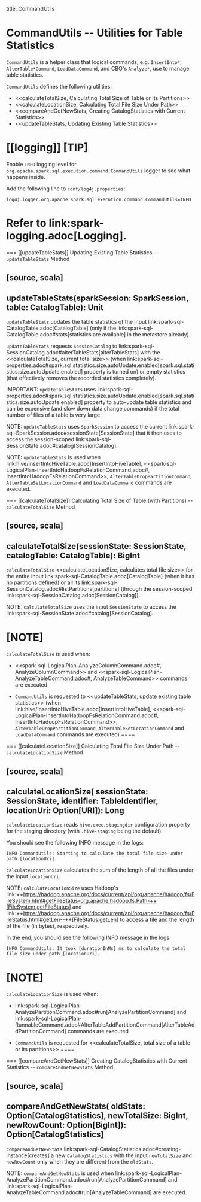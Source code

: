 title: CommandUtils

# CommandUtils -- Utilities for Table Statistics

`CommandUtils` is a helper class that logical commands, e.g. `InsertInto*`, `AlterTable*Command`, `LoadDataCommand`, and CBO's `Analyze*`, use to manage table statistics.

`CommandUtils` defines the following utilities:

* <<calculateTotalSize, Calculating Total Size of Table or Its Partitions>>
* <<calculateLocationSize, Calculating Total File Size Under Path>>
* <<compareAndGetNewStats, Creating CatalogStatistics with Current Statistics>>
* <<updateTableStats, Updating Existing Table Statistics>>

[[logging]]
[TIP]
====
Enable `INFO` logging level for `org.apache.spark.sql.execution.command.CommandUtils` logger to see what happens inside.

Add the following line to `conf/log4j.properties`:

```
log4j.logger.org.apache.spark.sql.execution.command.CommandUtils=INFO
```

Refer to link:spark-logging.adoc[Logging].
====

=== [[updateTableStats]] Updating Existing Table Statistics -- `updateTableStats` Method

[source, scala]
----
updateTableStats(sparkSession: SparkSession, table: CatalogTable): Unit
----

`updateTableStats` updates the table statistics of the input link:spark-sql-CatalogTable.adoc[CatalogTable] (only if the link:spark-sql-CatalogTable.adoc#stats[statistics are available] in the metastore already).

`updateTableStats` requests `SessionCatalog` to link:spark-sql-SessionCatalog.adoc#alterTableStats[alterTableStats] with the <<calculateTotalSize, current total size>> (when link:spark-sql-properties.adoc#spark.sql.statistics.size.autoUpdate.enabled[spark.sql.statistics.size.autoUpdate.enabled] property is turned on) or empty statistics (that effectively removes the recorded statistics completely).

IMPORTANT: `updateTableStats` uses link:spark-sql-properties.adoc#spark.sql.statistics.size.autoUpdate.enabled[spark.sql.statistics.size.autoUpdate.enabled] property to auto-update table statistics and can be expensive (and slow down data change commands) if the total number of files of a table is very large.

NOTE: `updateTableStats` uses `SparkSession` to access the current link:spark-sql-SparkSession.adoc#sessionState[SessionState] that it then uses to access the session-scoped link:spark-sql-SessionState.adoc#catalog[SessionCatalog].

NOTE: `updateTableStats` is used when link:hive/InsertIntoHiveTable.adoc[InsertIntoHiveTable], <<spark-sql-LogicalPlan-InsertIntoHadoopFsRelationCommand.adoc#, InsertIntoHadoopFsRelationCommand>>, `AlterTableDropPartitionCommand`, `AlterTableSetLocationCommand` and `LoadDataCommand` commands are executed.

=== [[calculateTotalSize]] Calculating Total Size of Table (with Partitions) -- `calculateTotalSize` Method

[source, scala]
----
calculateTotalSize(sessionState: SessionState, catalogTable: CatalogTable): BigInt
----

`calculateTotalSize` <<calculateLocationSize, calculates total file size>> for the entire input link:spark-sql-CatalogTable.adoc[CatalogTable] (when it has no partitions defined) or all its link:spark-sql-SessionCatalog.adoc#listPartitions[partitions] (through the session-scoped link:spark-sql-SessionCatalog.adoc[SessionCatalog]).

NOTE: `calculateTotalSize` uses the input `SessionState` to access the link:spark-sql-SessionState.adoc#catalog[SessionCatalog].

[NOTE]
====
`calculateTotalSize` is used when:

* <<spark-sql-LogicalPlan-AnalyzeColumnCommand.adoc#, AnalyzeColumnCommand>> and <<spark-sql-LogicalPlan-AnalyzeTableCommand.adoc#, AnalyzeTableCommand>> commands are executed

* `CommandUtils` is requested to <<updateTableStats, update existing table statistics>> (when link:hive/InsertIntoHiveTable.adoc[InsertIntoHiveTable], <<spark-sql-LogicalPlan-InsertIntoHadoopFsRelationCommand.adoc#, InsertIntoHadoopFsRelationCommand>>, `AlterTableDropPartitionCommand`, `AlterTableSetLocationCommand` and `LoadDataCommand` commands are executed)
====

=== [[calculateLocationSize]] Calculating Total File Size Under Path -- `calculateLocationSize` Method

[source, scala]
----
calculateLocationSize(
  sessionState: SessionState,
  identifier: TableIdentifier,
  locationUri: Option[URI]): Long
----

`calculateLocationSize` reads `hive.exec.stagingdir` configuration property for the staging directory (with `.hive-staging` being the default).

You should see the following INFO message in the logs:

```
INFO CommandUtils: Starting to calculate the total file size under path [locationUri].
```

`calculateLocationSize` calculates the sum of the length of all the files under the input `locationUri`.

NOTE: `calculateLocationSize` uses Hadoop's link:++https://hadoop.apache.org/docs/current/api/org/apache/hadoop/fs/FileSystem.html#getFileStatus-org.apache.hadoop.fs.Path-++[FileSystem.getFileStatus] and link:++https://hadoop.apache.org/docs/current/api/org/apache/hadoop/fs/FileStatus.html#getLen--++[FileStatus.getLen] to access a file and the length of the file (in bytes), respectively.

In the end, you should see the following INFO message in the logs:

```
INFO CommandUtils: It took [durationInMs] ms to calculate the total file size under path [locationUri].
```

[NOTE]
====
`calculateLocationSize` is used when:

* link:spark-sql-LogicalPlan-AnalyzePartitionCommand.adoc#run[AnalyzePartitionCommand] and link:spark-sql-LogicalPlan-RunnableCommand.adoc#AlterTableAddPartitionCommand[AlterTableAddPartitionCommand] commands are executed

* `CommandUtils` is requested for <<calculateTotalSize, total size of a table or its partitions>>
====

=== [[compareAndGetNewStats]] Creating CatalogStatistics with Current Statistics -- `compareAndGetNewStats` Method

[source, scala]
----
compareAndGetNewStats(
  oldStats: Option[CatalogStatistics],
  newTotalSize: BigInt,
  newRowCount: Option[BigInt]): Option[CatalogStatistics]
----

`compareAndGetNewStats` link:spark-sql-CatalogStatistics.adoc#creating-instance[creates] a new `CatalogStatistics` with the input `newTotalSize` and `newRowCount` only when they are different from the `oldStats`.

NOTE: `compareAndGetNewStats` is used when link:spark-sql-LogicalPlan-AnalyzePartitionCommand.adoc#run[AnalyzePartitionCommand] and link:spark-sql-LogicalPlan-AnalyzeTableCommand.adoc#run[AnalyzeTableCommand] are executed.
